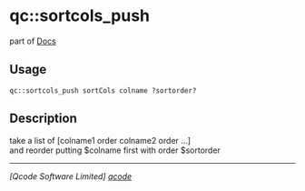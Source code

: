 qc::sortcols_push
=================

part of [Docs](.)

Usage
-----
`qc::sortcols_push sortCols colname ?sortorder?`

Description
-----------
take a list of [colname1 order colname2 order ...]<br/>and reorder putting $colname first with order $sortorder

----------------------------------
*[Qcode Software Limited] [qcode]*

[qcode]: http://www.qcode.co.uk "Qcode Software"